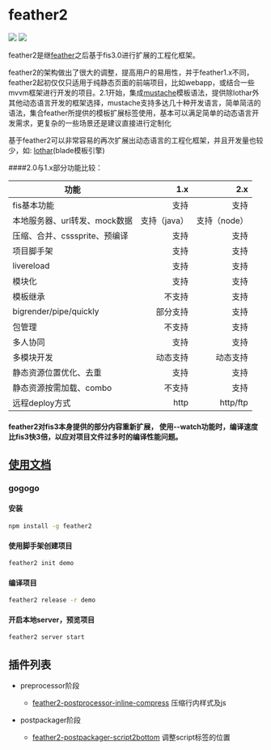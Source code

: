 feather2
==========================

![](https://img.shields.io/npm/v/feather2.svg) ![](https://img.shields.io/npm/dm/feather2.svg)

feather2是继[feather](http://github.com/feather-team/feather)之后基于fis3.0进行扩展的工程化框架。

feather2的架构做出了很大的调整，提高用户的易用性，并于feather1.x不同，feather2起初仅仅只适用于纯静态页面的前端项目，比如webapp，或结合一些mvvm框架进行开发的项目。2.1开始，集成[mustache](http://mustache.github.io/)模板语法，提供除lothar外其他动态语言开发的框架选择，mustache支持多达几十种开发语言，简单简洁的语法，集合feather所提供的模板扩展标签使用，基本可以满足简单的动态语言开发需求，更复杂的一些场景还是建议直接进行定制化

基于feather2可以非常容易的再次扩展出动态语言的工程化框架，并且开发量也较少，如: [lothar](http://github.com/feather-team/lothar)(blade模板引擎)

####2.0与1.x部分功能比较：

| 功能                  | 1.x               | 2.x   |
|-----------------------|------------------:|------:|
|fis基本功能   | 支持             |支持     |
|本地服务器、url转发、mock数据   | 支持（java）             |支持（node）     |
|压缩、合并、csssprite、预编译   | 支持             |支持     |
|项目脚手架   | 支持             |支持     |
|livereload   | 支持             |支持     |
|模块化   | 支持             |支持     |
|模板继承   | 不支持             |支持     |
|bigrender/pipe/quickly   | 部分支持             |支持     |
|包管理   | 不支持             |支持     |
|多人协同   | 支持             |支持     |
|多模块开发   |动态支持             |动态支持     |
|静态资源位置优化、去重   | 支持            |支持     |
|静态资源按需加载、combo   | 不支持             |支持     |
|远程deploy方式   | http             |http/ftp     |

#### feather2对fis3本身提供的部分内容重新扩展， 使用--watch功能时，编译速度比fis3快3倍，以应对项目文件过多时的编译性能问题。

## [使用文档](http://github.com/feather-team/feather2-document)

### gogogo

#### 安装
```sh
npm install -g feather2
```

#### 使用脚手架创建项目
```sh
feather2 init demo
```

#### 编译项目
```sh
feather2 release -r demo
```

#### 开启本地server，预览项目
```sh
feather2 server start
```

## 插件列表

* preprocessor阶段
    * [feather2-postprocessor-inline-compress](http://github.com/jsyczhanghao/feather2-postprocessor-inline-compress) 压缩行内样式及js

* postpackager阶段
    * [feather2-postpackager-script2bottom](http://github.com/jsyczhanghao/feather2-postpackager-script2bottom) 调整script标签的位置